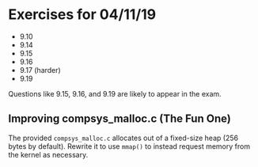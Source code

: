 # Exercises for 04/11/19

* 9.10
* 9.14
* 9.15
* 9.16
* 9.17 (harder)
* 9.19

Questions like 9.15, 9.16, and 9.19 are likely to appear in the exam.

## Improving compsys_malloc.c (The Fun One)

The provided `compsys_malloc.c` allocates out of a fixed-size heap
(256 bytes by default).  Rewrite it to use `mmap()` to instead request
memory from the kernel as necessary.
